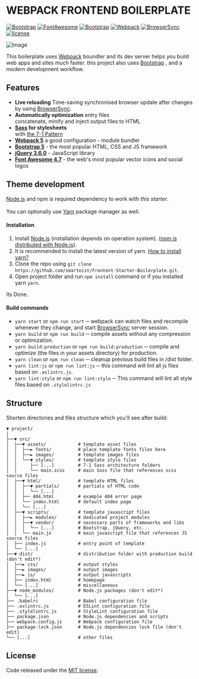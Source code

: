 # WEBPACK FRONTEND BOILERPLATE

[![Bootstrap](https://img.shields.io/static/v1?label=Bootstrap&message=5.0.1&color=blueviolet)](https://getbootstrap.com)
[![FontAwesome](https://img.shields.io/static/v1?label=FontAwesome&message=4.7.0&color=brightgreen)](http://fontawesome.com/v4.7.0)
[![Bootstrap](https://img.shields.io/static/v1?label=jQuery&message=3.6.0&color=orange)](http://jquery.com)
[![Webpack](https://img.shields.io/static/v1?label=Webpack&message=5&color=83c6e8)](https://webpack.js.org)
[![BrowserSync](https://img.shields.io/static/v1?label=BrowserSync&message=2&color=red)](https://browsersync.io)
[![license](https://img.shields.io/static/v1?label=Licence&message=MIT&color=blue)](https://raw.githubusercontent.com/smarteist/Frontent-Starter-Boilerplate/master/LICENSE)

![Image](https://raw.githubusercontent.com/smarteist/Frontent-Starter-Boilerplate/master/src/assets/images/favicon.ico)

This boilerplate uses [Webpack](https://webpack.js.org/) boundler and its dev server helps you build web apps and sites much faster.
this project also uses [Bootstrap](https://getbootstrap.com/) , and a modern development workflow.

## Features

* **Live reloading** Time-saving synchronised browser update after changes by using [BrowserSync](https://browsersync.io/).
* **Automatically optimization** entry files <br> concatenate, minify and inject output files to HTML
* **[Sass](https://sass-lang.com/) for stylesheets** <br> with [the 7-1 Pattern](https://sass-guidelin.es/#the-7-1-pattern)
* **[Webpack 5](https://webpack.js.org/)** a good configuration - module bundler
* **[Bootstrap 5](http://getbootstrap.com/)** - the most popular HTML, CSS and JS framework
* **[jQuery 3.6.0](http://jquery.com/)** - JavaScript library
* **[Font Awesome 4.7](https://fontawesome.com/v4.7.0/icons/)** - the web's most popular vector icons and social logos


## Theme development

[Node.js](http://nodejs.org/) and npm is required dependency to work with *this starter*.
<br><br>
You can optionally use [Yarn](https://yarnpkg.com/en/) package manager as well.


#### Installation

1. Install [Node.js](http://nodejs.org/) (installation depends on operation system).
([npm is distributed with Node.js](https://www.npmjs.com/get-npm)).
2. It is recommended to install the latest version of yarn. [How to install yarn?](https://yarnpkg.com/en/docs/install)
3. Clone the repo using `git clone https://github.com/smarteist/Frontent-Starter-Boilerplate.git`.
4. Open project folder and run `npm install` command or if you installed yarn `yarn`. 

Its Done.

#### Build commands

* `yarn start` or `npm run start` ─ webpack can watch files and recompile whenever they change, and start [BrowserSync](https://browsersync.io/) server session.
* `yarn build` or `npm run build` ─ compile assets without any compression or optimization.
* `yarn build:production` or `npm run build:production` ─ compile and optimize (the files in your assets directory) for production.
* `yarn clean` or `npm run clean` ─ cleanup previous build files in /dist folder.
* `yarn lint:js` or `npm run lint:js` ─  this command will lint all js files based on ```.eslintrc.js```.
* `yarn lint:style` or `npm run lint:style` ─ This command will lint all style files based on ```.stylelintrc.js```

## Structure

Shorten directories and files structure which you'll see after build: 

```shell
▼ project/
│
├──▼ src/
│  ├──▼ assets/            # template asset files
│  │  ├──► fonts/          # place template fonts files here
│  │  ├──► images/         # template images files
│  │  └──▼ styles/         # template style files
│  │     ├── [...]         # 7-1 Sass architecture folders
│  │     └── main.scss     # main Sass file that references scss source files
│  ├──▼ html/              # template HTML files
│  │  ├──▼ partials/       # partials of HTML code
│  │  │  └── [...]
│  │  ├── 404.html         # example 404 error page
│  │  └── index.html       # default index page
│  │  └── [...]
│  ├──▼ scripts/           # template javascript files
│  │  ├──► modules/        # dedicated project modules
│  │  ├──▼ vendor/         # necessary parts of frameworks and libs
│  │  │  └── [...]         # Bootstrap, jQuery, etc...
│  │  └── main.js          # main javascript file that references JS source files
│  ├── index.js            # entry point of template
│  └── [...]
├──▼ dist/                 # distribution folder with production build (don't edit*)
│  ├──► css/               # output styles
│  ├──► images/            # output images
│  ├──► js/                # output javascripts
│  ├── index.html          # homepage
│  └── [...]               # miscellaneous
├──▼ node_modules/         # Node.js packages (don't edit*)
│  └── [...]
├── .babelrc               # Babel configuration file
├── .eslintrc.js           # ESLint configuration file
├── .stylelintrc.js        # StyleLint configuration file
├── package.json           # Node.js dependencies and scripts
├── webpack.config.js      # Webpack configuration file
├── package-lock.json      # Node.js dependencies lock file (don't edit)
└── [...]                  # other files
```

## License

Code released under the [MIT license](https://raw.githubusercontent.com/smarteist/Frontent-Starter-Boilerplate/master/LICENSE).
